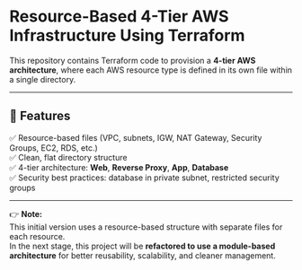 # Resource-Based 4-Tier AWS Infrastructure Using Terraform

This repository contains Terraform code to provision a **4-tier AWS architecture**, where each AWS resource type is defined in its own file within a single directory.

---

## 📌 Features

✅ Resource-based files (VPC, subnets, IGW, NAT Gateway, Security Groups, EC2, RDS, etc.)  
✅ Clean, flat directory structure  
✅ 4-tier architecture: **Web**, **Reverse Proxy**, **App**, **Database**  
✅ Security best practices: database in private subnet, restricted security groups  

---

👉 **Note:**  
This initial version uses a resource-based structure with separate files for each resource.  
In the next stage, this project will be **refactored to use a module-based architecture** for better reusability, scalability, and cleaner management.
